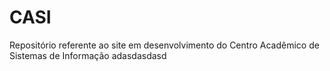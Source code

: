 # CASI
Repositório referente ao site em desenvolvimento do Centro Acadêmico de Sistemas de Informação
adasdasdasd
